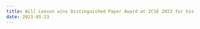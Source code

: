 ```yaml
---
title: Will Leeson wins Distinguished Paper Award at ICSE 2023 for his work Sibyl
date: 2023-05-23
---
```

